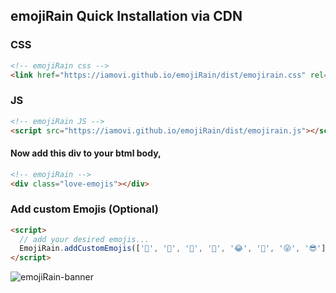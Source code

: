 ## emojiRain Quick Installation via CDN

### CSS
```html
<!-- emojiRain css -->
<link href="https://iamovi.github.io/emojiRain/dist/emojirain.css" rel="stylesheet">
```

### JS
```html
<!-- emojiRain JS -->
<script src="https://iamovi.github.io/emojiRain/dist/emojirain.js"></script>
```

#### Now add this div to your btml body,
```html
<!-- emojiRain -->
<div class="love-emojis"></div>
```

### Add custom Emojis (Optional)
```html
<script>
  // add your desired emojis...
  EmojiRain.addCustomEmojis(['🌹', '🌈', '🐸', '🚗', '😂', '🤣', '😜', '😎']);
</script>
```

![emojiRain-banner](banner.gif)